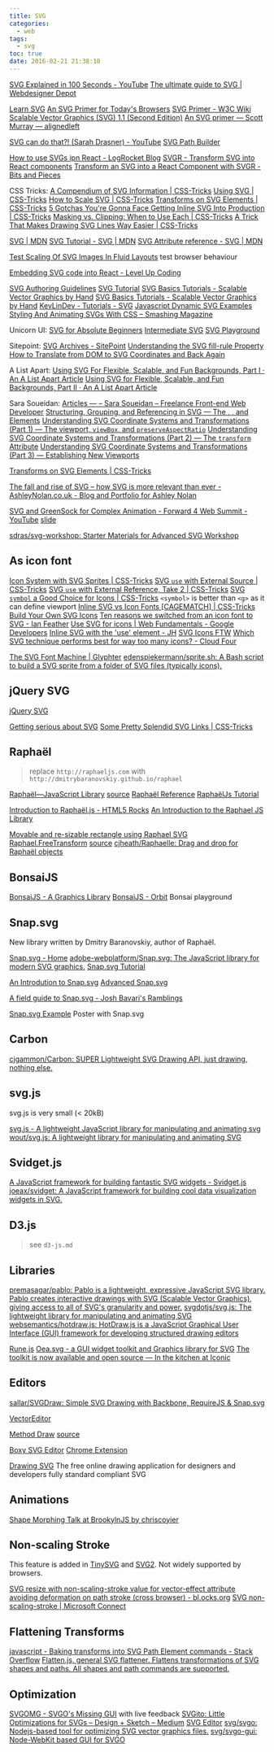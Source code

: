 ```yaml
---
title: SVG
categories:
  - web
tags:
  - svg
toc: true
date: 2016-02-21 21:38:10
---
```


[SVG Explained in 100 Seconds - YouTube](https://www.youtube.com/watch?v=emFMHH2Bfvo)
[The ultimate guide to SVG | Webdesigner Depot](http://www.webdesignerdepot.com/2015/01/the-ultimate-guide-to-svg/)

[Learn SVG](http://learnsvg.com/)
[An SVG Primer for Today's Browsers](http://www.w3.org/Graphics/SVG/IG/resources/svgprimer.html)
[SVG Primer - W3C Wiki](http://www.w3.org/wiki/SVG_Primer)
[Scalable Vector Graphics (SVG) 1.1 (Second Edition)](https://www.w3.org/TR/SVG/Overview.html)
[An SVG primer — Scott Murray — alignedleft](http://alignedleft.com/tutorials/d3/an-svg-primer)

[SVG can do that?! (Sarah Drasner) - YouTube](https://www.youtube.com/watch?v=ADXX4fmWHbo)
[SVG Path Builder](https://codepen.io/anthonydugois/pen/mewdyZ)

[How to use SVGs ipn React - LogRocket Blog](https://blog.logrocket.com/how-to-use-svgs-in-react/)
[SVGR - Transform SVG into React components](https://react-svgr.com/)
[Transform an SVG into a React Component with SVGR - Bits and Pieces](https://blog.bitsrc.io/transform-an-svg-into-a-react-component-with-svgr-8d2ba10f424c)

CSS Tricks:
[A Compendium of SVG Information | CSS-Tricks](https://css-tricks.com/mega-list-svg-information/)
[Using SVG | CSS-Tricks](https://css-tricks.com/using-svg/)
[How to Scale SVG | CSS-Tricks](https://css-tricks.com/scale-svg/)
[Transforms on SVG Elements | CSS-Tricks](https://css-tricks.com/transforms-on-svg-elements/)
[5 Gotchas You're Gonna Face Getting Inline SVG Into Production | CSS-Tricks](https://css-tricks.com/gotchas-on-getting-svg-into-production/)
[Masking vs. Clipping: When to Use Each | CSS-Tricks](https://css-tricks.com/masking-vs-clipping-use/)
[A Trick That Makes Drawing SVG Lines Way Easier | CSS-Tricks](https://css-tricks.com/a-trick-that-makes-drawing-svg-lines-way-easier/)

[SVG | MDN](https://developer.mozilla.org/en-US/docs/Web/SVG)
[SVG Tutorial - SVG | MDN](https://developer.mozilla.org/en-US/docs/Web/SVG/Tutorial)
[SVG Attribute reference - SVG | MDN](https://developer.mozilla.org/en-US/docs/Web/SVG/Attribute)

[Test Scaling Of SVG Images In Fluid Layouts](http://codepen.io/tomByrer/pen/qEBbzw?editors=110) test browser behaviour

[Embedding SVG code into React - Level Up Coding](https://levelup.gitconnected.com/embedding-svg-code-into-react-2bcca190987a)

[SVG Authoring Guidelines](https://jwatt.org/svg/authoring/)
[SVG Tutorial](http://tutorials.jenkov.com/svg/index.html)
[SVG Basics Tutorials - Scalable Vector Graphics by Hand](http://www.svgbasics.com/)
[SVG Basics Tutorials - Scalable Vector Graphics by Hand](http://www.svgbasics.com/)
[KevLinDev - Tutorials - SVG](http://www.kevlindev.com/tutorials/basics/index.htm)
[Javascript Dynamic SVG Examples](http://svgdiscovery.com/)
[Styling And Animating SVGs With CSS – Smashing Magazine](https://www.smashingmagazine.com/2014/11/styling-and-animating-svgs-with-css/)

Unicorn UI:
[SVG for Absolute Beginners](http://unicorn-ui.com/blog/svg-for-beginners.html)
[Intermediate SVG](http://unicorn-ui.com/blog/intermediate-svg.html)
[SVG Playground](http://unicorn-ui.com/demo/svg.html)

Sitepoint:
[SVG Archives - SitePoint](https://www.sitepoint.com/tag/svg/)
[Understanding the SVG fill-rule Property](https://www.sitepoint.com/understanding-svg-fill-rule-property/)
[How to Translate from DOM to SVG Coordinates and Back Again](https://www.sitepoint.com/how-to-translate-from-dom-to-svg-coordinates-and-back-again/)

A List Apart:
[Using SVG For Flexible, Scalable, and Fun Backgrounds, Part I · An A List Apart Article](http://alistapart.com/article/using-svg-for-flexible-scalable-and-fun-backgrounds-part-i)
[Using SVG for Flexible, Scalable, and Fun Backgrounds, Part II · An A List Apart Article](http://alistapart.com/article/using-svg-for-flexible-scalable-and-fun-backgrounds-part-ii)

Sara Soueidan:
[Articles — – Sara Soueidan – Freelance Front-end Web Developer](https://sarasoueidan.com/tags/svg/index.html)
[Structuring, Grouping, and Referencing in SVG — The <code><g></code>, <code><use></code>, <code><defs></code> and <code><symbol></code> Elements](https://sarasoueidan.com/blog/structuring-grouping-referencing-in-svg/)
[Understanding SVG Coordinate Systems and Transformations (Part 1) — The viewport, <code>viewBox</code>, and <code>preserveAspectRatio</code>](https://sarasoueidan.com/blog/svg-coordinate-systems/)
[Understanding SVG Coordinate Systems and Transformations (Part 2) — The <code>transform</code> Attribute](https://sarasoueidan.com/blog/svg-transformations/)
[Understanding SVG Coordinate Systems and Transformations (Part 3) — Establishing New Viewports](https://sarasoueidan.com/blog/nesting-svgs/)

[Transforms on SVG Elements | CSS-Tricks](https://css-tricks.com/transforms-on-svg-elements/)

[The fall and rise of SVG – how SVG is more relevant than ever - AshleyNolan.co.uk - Blog and Portfolio for Ashley Nolan](http://ashleynolan.co.uk/blog/the-fall-and-rise-of-svg)

[SVG and GreenSock for Complex Animation - Forward 4 Web Summit - YouTube](https://www.youtube.com/watch?v=ZNukcHhpSXg) [slide](http://slides.com/sdrasner/svg-greensock#/)

[sdras/svg-workshop: Starter Materials for Advanced SVG Workshop](https://github.com/sdras/svg-workshop)

## As icon font

[Icon System with SVG Sprites | CSS-Tricks](https://css-tricks.com/svg-sprites-use-better-icon-fonts/)
[SVG `use` with External Source | CSS-Tricks](https://css-tricks.com/svg-use-external-source/)
[SVG `use` with External Reference, Take 2 | CSS-Tricks](https://css-tricks.com/svg-use-with-external-reference-take-2/)
[SVG `symbol` a Good Choice for Icons | CSS-Tricks](https://css-tricks.com/svg-symbol-good-choice-icons/) `<symbol>` is better than `<g>` as it can define viewport
[Inline SVG vs Icon Fonts [CAGEMATCH] | CSS-Tricks](https://css-tricks.com/icon-fonts-vs-svg/)
[Build Your Own SVG Icons](https://www.sitepoint.com/build-svg-icons/)
[Ten reasons we switched from an icon font to SVG - Ian Feather](http://ianfeather.co.uk/ten-reasons-we-switched-from-an-icon-font-to-svg/)
[Use SVG for icons | Web Fundamentals - Google Developers](https://developers.google.com/web/fundamentals/design-and-ui/media/images/use-icons?hl=en)
[Inline SVG with the 'use' element - JH](http://wearejh.com/design/inline-svg-use-element/)
[SVG Icons FTW](http://tympanus.net/codrops/2013/11/27/svg-icons-ftw/)
[Which SVG technique performs best for way too many icons? - Cloud Four](https://cloudfour.com/thinks/svg-icon-stress-test/)

[The SVG Font Machine | Glyphter](https://glyphter.com/)
[edenspiekermann/sprite.sh: A Bash script to build a SVG sprite from a folder of SVG files (typically icons).](https://github.com/edenspiekermann/sprite.sh)

## jQuery SVG

[jQuery SVG](http://keith-wood.name/svg.html)

[Getting serious about SVG](https://www.mapbox.com/osmdev/2012/11/20/getting-serious-about-svg/)
[Some Pretty Splendid SVG Links | CSS-Tricks](https://css-tricks.com/svg-funsville-links/)

## Raphaël

> replace `http://raphaeljs.com` with `http://dmitrybaranovskiy.github.io/raphael`

[Raphaël—JavaScript Library](http://dmitrybaranovskiy.github.io/raphael/) [source](https://github.com/DmitryBaranovskiy/raphael)
[Raphaël Reference](http://raphael.dabbles.info/)
[RaphaëlJs Tutorial](http://cancerbero.mbarreneche.com/raphaeltut/)

[Introduction to Raphaël.js - HTML5 Rocks](http://www.html5rocks.com/en/tutorials/raphael/intro/?redirect_from_locale=es)
[An Introduction to the Raphael JS Library](http://code.tutsplus.com/tutorials/an-introduction-to-the-raphael-js-library--net-7186)

[Movable and re-sizable rectangle using Raphael SVG](https://gist.github.com/thebinarypenguin/1558194)
[Raphael.FreeTransform](https://alias.io/raphael/free_transform/) [source](https://github.com/AliasIO/Raphael.FreeTransform)
[cjheath/Raphaelle: Drag and drop for Raphaël objects](https://github.com/cjheath/Raphaelle)

## BonsaiJS

[BonsaiJS - A Graphics Library](http://bonsaijs.org/)
[BonsaiJS - Orbit](http://orbit.bonsaijs.org/) Bonsai playground

## Snap.svg

New library written by Dmitry Baranovskiy, author of Raphaël.

[Snap.svg - Home](http://snapsvg.io/)
[adobe-webplatform/Snap.svg: The JavaScript library for modern SVG graphics.](https://github.com/adobe-webplatform/Snap.svg/)
[Snap.svg Tutorial](http://svg.dabbles.info/)

[An Introdution to Snap.svg](https://www.sitepoint.com/introduction-snap-svg/)
[Advanced Snap.svg](https://www.sitepoint.com/advanced-snap-svg/)

[A field guide to Snap.svg - Josh Bavari's Ramblings](http://jbavari.github.io/blog/2014/10/23/a-field-guide-to-snap-dot-svg/)

[Snap.svg Example](http://codepen.io/SitePoint/full/nleba) Poster with Snap.svg

## Carbon

[cjgammon/Carbon: SUPER Lightweight SVG Drawing API, just drawing, nothing else.](https://github.com/cjgammon/Carbon)

## svg.js

svg.js is very small (< 20kB)

[svg.js - A lightweight JavaScript library for manipulating and animating svg](http://svgjs.com/)
[wout/svg.js: A lightweight library for manipulating and animating SVG](https://github.com/wout/svg.js)

## Svidget.js

[A JavaScript framework for building fantastic SVG widgets - Svidget.js](http://www.svidget.com/)
[joeax/svidget: A JavaScript framework for building cool data visualization widgets in SVG.](https://github.com/joeax/svidget)

## D3.js

> see `d3-js.md`

## Libraries

[premasagar/pablo: Pablo is a lightweight, expressive JavaScript SVG library. Pablo creates interactive drawings with SVG (Scalable Vector Graphics), giving access to all of SVG's granularity and power.](https://github.com/premasagar/pablo)
[svgdotjs/svg.js: The lightweight library for manipulating and animating SVG](https://github.com/svgdotjs/svg.js)
[websemantics/hotdraw.js: HotDraw.js is a JavaScript Graphical User Interface (GUI) framework for developing structured drawing editors](https://github.com/websemantics/Hotdraw.js)

[Rune.js](http://runemadsen.github.io/rune.js/index.html)
[Oea.svg - a GUI widget toolkit and Graphics library for SVG](http://oeasvg.com/)
[The toolkit is now available and open source — In the kitchen at Iconic](http://blog.useiconic.com/our-toolkit-is-now-available-and-open-source/)

## Editors

[sallar/SVGDraw: Simple SVG Drawing with Backbone, RequireJS & Snap.svg](https://github.com/sallar/SVGDraw)

[VectorEditor](http://jsvectoreditor.googlecode.com/svn/trunk/index.html)

[Method Draw](http://editor.method.ac/) [source](https://github.com/duopixel/Method-Draw)

[Boxy SVG Editor](https://boxy-svg.com/main.html) [Chrome Extension](https://boxy-svg.com/main.html)

[Drawing SVG](http://www.drawsvg.org/) The free online drawing application for designers and developers fully standard compliant SVG

## Animations

[Shape Morphing Talk at BrookylnJS by chriscoyier](http://slides.com/chriscoyier/gettin-weird-with-shape-morphing-5#/)

## Non-scaling Stroke

This feature is added in [TinySVG](https://www.w3.org/TR/SVGTiny12/) and [SVG2](https://www.w3.org/TR/SVG2/). Not widely supported by browsers.

[SVG resize with non-scaling-stroke value for vector-effect attribute avoiding deformation on path stroke (cross browser) - bl.ocks.org](http://bl.ocks.org/lightjs/5372867)
[SVG non-scaling-stroke | Microsoft Connect](https://connect.microsoft.com/IE/feedback/details/788819/svg-non-scaling-stroke)

## Flattening Transforms

[javascript - Baking transforms into SVG Path Element commands - Stack Overflow](http://stackoverflow.com/questions/5149301/baking-transforms-into-svg-path-element-commands)
[Flatten.js, general SVG flattener. Flattens transformations of SVG shapes and paths. All shapes and path commands are supported.](https://gist.github.com/timo22345/9413158)

## Optimization

[SVGOMG - SVGO's Missing GUI](https://jakearchibald.github.io/svgomg/) with live feedback
[SVGito: Little Optimizations for SVGs – Design + Sketch – Medium](https://medium.com/sketch-app-sources/svgito-little-optimizations-for-svgs-22114af9fdc9)
[SVG Editor](http://petercollingridge.appspot.com/svg-editor)
[svg/svgo: Nodejs-based tool for optimizing SVG vector graphics files.](https://github.com/svg/svgo)
[svg/svgo-gui: Node-WebKit based GUI for SVGO](https://github.com/svg/svgo-gui)
